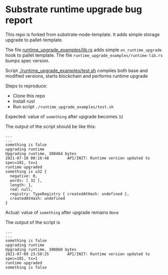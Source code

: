 # Substrate runtime upgrade bug report

This repo is forked from substrate-node-template. It adds simple storage upgrade
to pallet-template.

The file [runtime_upgrade_examples/lib.rs](runtime_upgrade_examples/lib.rs) adds simple `on_runtime_upgrade`
hook to pallet template. The file `runtime_upgrade_examples/runtime-lib.rs`
bumps spec version.

Script [./runtime_upgrade_examples/test.sh](./runtime_upgrade_examples/test.sh) compiles both base and modified
versions, starts blockchain and performs runtime upgrade

Steps to reproduce:

- Clone this repo
- Install rust
- Run script `./runtime_upgrade_examples/test.sh`

Expected: value of `something` after upgrade becomes `32`

The output of the script should be like this:

```
...
...
something is false
upgrading runtime
Upgrading runtime, 300464 bytes
2021-07-10 00:16:48        API/INIT: Runtime version updated to spec=101, tx=1
runtime upgraded
something is u32 {
  negative: 0,
  words: [ 32 ],
  length: 1,
  red: null,
  registry: TypeRegistry { createdAtHash: undefined },
  createdAtHash: undefined
}
```

Actual: value of `something` after upgrade remains `None`

The output of the script is

```
...
...
something is false
upgrading runtime
Upgrading runtime, 300860 bytes
2021-07-09 23:58:25        API/INIT: Runtime version updated to spec=101, tx=1
runtime upgraded
something is false
```
